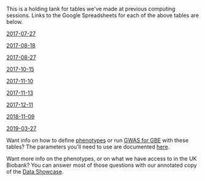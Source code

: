This is a holding tank for tables we've made at previous computing sessions. Links to the Google Spreadsheets for each of the above tables are below. 

[2017-07-27](https://docs.google.com/spreadsheets/d/1cvRNHh9f2o89m_33VsnOABCgekBaaUz_Ron9YHEpC60/edit?usp=sharing)

[2017-08-18](https://docs.google.com/spreadsheets/d/1bw2UZrh4k7hQBgkyKUina99ycyDzRxYcALJGc-BZjjs/edit#gid=103327750)

[2017-08-27](https://docs.google.com/spreadsheets/d/1fpwdvqME9rxGTBAyQ5VZvgO3M2RCqgxiXBdRzZmbckk)

[2017-10-15](https://docs.google.com/spreadsheets/d/1pAoQxDlrT8FO15iIC7TKz3OEjlz8-XE26nMFKNFo7yc)

[2017-11-10](https://docs.google.com/spreadsheets/d/1FIEf4cqT73-myRfbzUugzXC-MPj1t-NEQVeY_ioPYAU)

[2017-11-13](https://docs.google.com/spreadsheets/d/1mxdF070Lag1e4hhYXRk_5IpFxqUfSk0IIIpfFlzSVZg/edit?usp=sharing)

[2017-12-11](https://docs.google.com/spreadsheets/d/1_DaICh1p8gexdB-dkNK5dM1LvJpTl63ZDNA99mNNWEU)

[2018-11-09](https://docs.google.com/spreadsheets/d/10ek7GjhM-QFDwJnyKtCk34ehD3vK9n509KgAYEnbnKc)

[2019-03-27](https://docs.google.com/spreadsheets/d/1v_W3kMZBiI316S0n_1UUbjOuZYir-1sUlp4UaKBSqv8/edit#gid=1467225744)

Want info on how to define [phenotypes](https://github.com/rivas-lab/ukbb-tools/tree/master/phenotyping#after-the-session---compiling-phenotype-files) or run [GWAS for GBE](https://github.com/rivas-lab/ukbb-tools/tree/master/gbe) with these tables? The parameters you'll need to use are documented [here](https://docs.google.com/spreadsheets/d/1d4w4A8takvPxpHoUFXoNjj3a3QZLc-oHQiMaA5eElRg/). 

Want more info on the phenotypes, or on what we have access to in the UK Biobank? You can answer most of those questions with our annotated copy of the [Data Showcase](https://docs.google.com/spreadsheets/d/103waV0b6J8RC9Z9hq0A2ooIjh9BGJQYITuBAVjQouyo).
